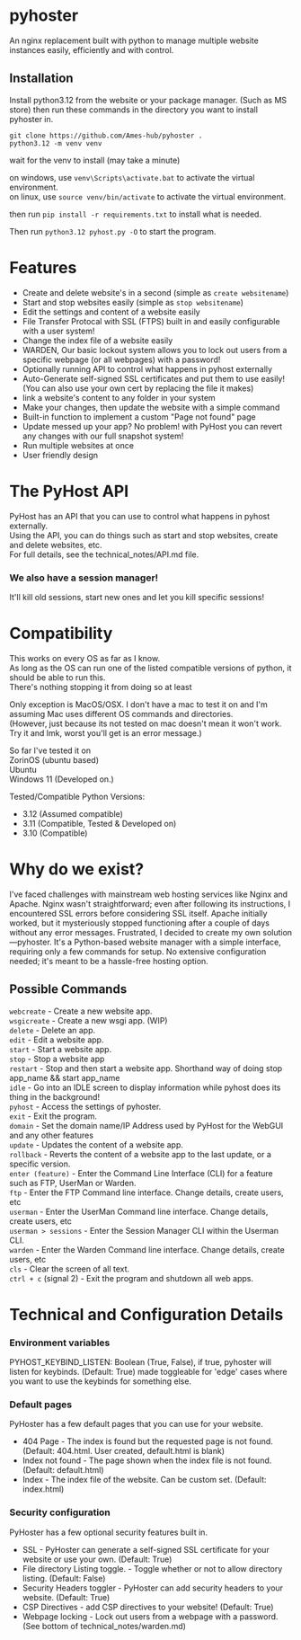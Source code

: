 # pyhoster
An nginx replacement built with python to manage multiple website instances easily, efficiently and with control.

## Installation
Install python3.12 from the website or your package manager. (Such as MS store)
then run these commands in the directory you want to install pyhoster in.
```
git clone https://github.com/Ames-hub/pyhoster . 
python3.12 -m venv venv
```
wait for the venv to install (may take a minute)

on windows, use `venv\Scripts\activate.bat` to activate the virtual environment.<br>
on linux, use `source venv/bin/activate` to activate the virtual environment.

then run `pip install -r requirements.txt` to install what is needed.

Then run `python3.12 pyhost.py -O` to start the program.

# Features
- Create and delete website's in a second (simple as `create websitename`)
- Start and stop websites easily (simple as `stop websitename`)
- Edit the settings and content of a website easily
- File Transfer Protocal with SSL (FTPS) built in and easily configurable with a user system!
- Change the index file of a website easily
- WARDEN, Our basic lockout system allows you to lock out users from a specific webpage (or all webpages) with a password!
- Optionally running API to control what happens in pyhost externally
- Auto-Generate self-signed SSL certificates and put them to use easily! (You can also use your own cert by replacing the file it makes)
- link a website's content to any folder in your system
- Make your changes, then update the website with a simple command
- Built-in function to implement a custom "Page not found" page
- Update messed up your app? No problem! with PyHost you can revert any changes with our full snapshot system!
- Run multiple websites at once
- User friendly design

# The PyHost API
PyHost has an API that you can use to control what happens in pyhost externally.<br>
Using the API, you can do things such as start and stop websites, create and delete websites, etc.<br>
For full details, see the technical_notes/API.md file.
### We also have a session manager!
It'll kill old sessions, start new ones and let you kill specific sessions!

# Compatibility
This works on every OS as far as I know.<br>
As long as the OS can run one of the listed compatible versions of python, it should be able to run this.<br>
There's nothing stopping it from doing so at least<br>

Only exception is MacOS/OSX. I don't have a mac to test it on and I'm assuming Mac uses different OS commands and directories.<br>
(However, just because its not tested on mac doesn't mean it won't work. Try it and lmk, worst you'll get is an error message.)

So far I've tested it on<br>
ZorinOS (ubuntu based)<br>
Ubuntu<br>
Windows 11 (Developed on.)

Tested/Compatible Python Versions:
- 3.12 (Assumed compatible)
- 3.11 (Compatible, Tested & Developed on)
- 3.10 (Compatible)

# Why do we exist?
I've faced challenges with mainstream web hosting services like Nginx and Apache. Nginx wasn't straightforward; even after following its instructions, I encountered SSL errors before considering SSL itself. Apache initially worked, but it mysteriously stopped functioning after a couple of days without any error messages. Frustrated, I decided to create my own solution—pyhoster. It's a Python-based website manager with a simple interface, requiring only a few commands for setup. No extensive configuration needed; it's meant to be a hassle-free hosting option.

## Possible Commands
`webcreate` - Create a new website app.<br>
`wsgicreate` - Create a new wsgi app. (WIP)<br>
`delete` - Delete an app.<br>
`edit` - Edit a website app.<br>
`start` - Start a website app.<br>
`stop` - Stop a website app<br>
`restart` - Stop and then start a website app. Shorthand way of doing stop app_name && start app_name<br>
`idle` - Go into an IDLE screen to display information while pyhost does its thing in the background!<br>
`pyhost` - Access the settings of pyhoster.<br>
`exit` - Exit the program.<br>
`domain` - Set the domain name/IP Address used by PyHost for the WebGUI and any other features<br>
`update` - Updates the content of a website app.<br>
`rollback` - Reverts the content of a website app to the last update, or a specific version.<br>
`enter (feature)` - Enter the Command Line Interface (CLI) for a feature such as FTP, UserMan or Warden.<br>
`ftp` - Enter the FTP Command line interface. Change details, create users, etc<br>
`userman` - Enter the UserMan Command line interface. Change details, create users, etc<br>
`userman > sessions` - Enter the Session Manager CLI within the Userman CLI.<br>
`warden` - Enter the Warden Command line interface. Change details, create users, etc<br>
`cls` - Clear the screen of all text.<br>
`ctrl + c` (signal 2) - Exit the program and shutdown all web apps.<br>

# Technical and Configuration Details
### Environment variables
PYHOST_KEYBIND_LISTEN: Boolean (True, False), if true, pyhoster will listen for keybinds. (Default: True)
made toggleable for 'edge' cases where you want to use the keybinds for something else.

### Default pages
PyHoster has a few default pages that you can use for your website.<br>
- 404 Page - The index is found but the requested page is not found. (Default: 404.html. User created, default.html is blank)
- Index not found - The page shown when the index file is not found. (Default: default.html)
- Index - The index file of the website. Can be custom set. (Default: index.html)

### Security configuration
PyHoster has a few optional security features built in.<br>
- SSL - PyHoster can generate a self-signed SSL certificate for your website or use your own. (Default: True)
- File directory Listing toggle. - Toggle whether or not to allow directory listing. (Default: False)
- Security Headers toggler - PyHoster can add security headers to your website. (Default: True)
- CSP Directives - add CSP directives to your website! (Default: True)
- Webpage locking - Lock out users from a webpage with a password. (See bottom of technical_notes/warden.md)
